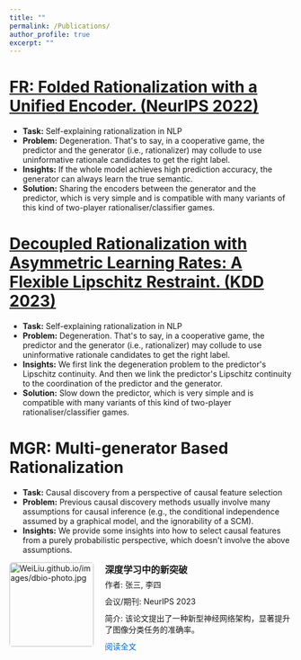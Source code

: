 ```yaml
---
title: ""
permalink: /Publications/
author_profile: true
excerpt: ""
---
```


[FR: Folded Rationalization with a Unified Encoder. (NeurIPS 2022)](https://arxiv.org/pdf/2209.08285.pdf)
===
- **Task:** Self-explaining rationalization in NLP
- **Problem:** Degeneration. That's to say, in a cooperative game, the predictor and the generator (i.e., rationalizer) may collude to use uninformative rationale candidates to get the right label.
- **Insights:** If the whole model achieves high prediction accuracy, the generator can always learn the true semantic.
- **Solution:** Sharing the encoders between the generator and the predictor, which is very simple and is compatible with many variants of this kind of two-player rationaliser/classifier games. 



[Decoupled Rationalization with Asymmetric Learning Rates: A Flexible Lipschitz Restraint.  (KDD 2023)](https://arxiv.org/abs/2305.13599)
===
- **Task:** Self-explaining rationalization in NLP
- **Problem:** Degeneration. That's to say, in a cooperative game, the predictor and the generator (i.e., rationalizer) may collude to use uninformative rationale candidates to get the right label.
- **Insights:** We first link the degeneration problem to the predictor's Lipschitz continuity. And then we link the predictor's Lipschitz continuity to the coordination of the predictor and the generator.
- **Solution:** Slow down the predictor, which is very simple and is compatible with many variants of this kind of two-player rationaliser/classifier games.

MGR: Multi-generator Based Rationalization
===
- **Task:** Causal discovery from a perspective of causal feature selection
- **Problem:** Previous causal discovery methods usually involve many assumptions for causal inference (e.g., the conditional independence assumed by a graphical model, and the ignorability of a SCM).
- **Insights:** We provide some insights into how to select causal features from a purely probabilistic perspective, which doesn't involve the above assumptions.

<div style="display: flex; align-items: flex-start; margin-bottom: 20px;">
  <img src="https://via.placeholder.com/150" alt="WeiLiu.github.io/images/dbio-photo.jpg" style="width: 150px; height: auto; margin-right: 20px; border-radius: 5px;">
  <div>
    <h3 style="margin: 0;">深度学习中的新突破</h3>
    <p style="margin: 5px 0 10px;">作者: 张三, 李四</p>
    <p style="margin: 5px 0 10px;">会议/期刊: NeurIPS 2023</p>
    <p style="margin: 5px 0 10px;">简介: 该论文提出了一种新型神经网络架构，显著提升了图像分类任务的准确率。</p>
    <a href="https://example.com" style="color: #0366d6; text-decoration: none;">阅读全文</a>
  </div>
</div>


